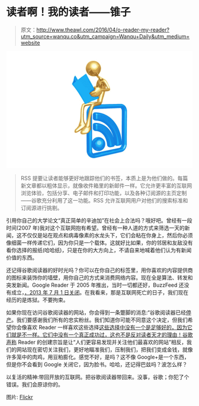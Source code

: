 # 读者啊！我的读者——锥子

> 原文：<http://www.theawl.com/2016/04/o-reader-my-reader?utm_source=wanqu.co&utm_campaign=Wanqu+Daily&utm_medium=website>

![4972331761_84b1557baf_b](img/f541040595139e57b457622e78015951.png)

> RSS 提要让读者能够更好地跟踪他们的书签，本质上是为他们做的。每篇新文章都以粗体显示，就像收件箱里的新邮件一样。它允许更丰富的互联网浏览体验，包括分享、电子邮件和打印功能，以及各种订阅源的主页定制——谷歌充分利用了这一功能。RSS 允许互联网用户对他们的搜索标准和订阅源进行挑剔。

引用你自己的大学论文“真正简单的辛迪加”在社会上合法吗？哦好吧。曾经有一段时间(2007 年)我对这个互联网抱有希望。曾经有一种人道的方式来筛选一天的新闻，这不仅仅是站在观点和病毒像素的水龙头下，它们会粘在你身上，然后你必须像细菌一样传递它们，因为你只是一个载体。这就好比如果，你的邻居和友敌没有看你选择的报纸(哈哈纸)，只是在你的大方向上，不请自来地喊着他们认为有新闻价值的东西。

还记得谷歌阅读器的好时光吗？你可以在你自己的标签里，用你喜欢的内容提供商的图标来装饰你的墙壁，用你自己的方式来消费网络内容。现在全是算法、转发和突发新闻。Google Reader 于 2005 年推出，当时一切都还好，BuzzFeed 还没有成立，[，2013 年 7 月 1 日关闭](http://www.theawl.com/2013/07/coffin-closed)。在我看来，那是互联网死亡的日子，我们现在经历的是炼狱。不要拘束。

如果你现在访问谷歌阅读器的网站，你会得到一条蹩脚的消息:“谷歌阅读器已经[停产](http://googleblog.blogspot.com.au/2013/03/a-second-spring-of-cleaning.html)。我们要感谢我们所有的忠实粉丝。我们知道你可能不同意这个决定，但我们希望你会像喜欢 Reader 一样喜欢这些选择[这些选择中没有一个是足够好的，因为它们就是不一样。它们中没有一个真正成功过，这也不是反对读者天才的理由！谷歌](http://alternativeto.net/software/google-reader/)[声称](https://googleblog.blogspot.com.au/2013/03/a-second-spring-of-cleaning.html) Reader 的创建宗旨是让“人们更容易发现并关注他们最喜欢的网站”相反，我们的网站现在密切关注我们，更好地瞄准我们，压制我们，把我们变成金钱，就像许多笼中的肉鸡，用豆粕膨化。感觉不好，是吗？这不像 Google+是一个东西，但是你不会看到 Google 关闭它，因为脸书。哈哈，还记得巴兹吗？波怎么样？

以复活的精神:带回开放的互联网。把谷歌阅读器带回来。没事，谷歌；你犯了个错误。我们会原谅你的。

图片: [Flickr](https://www.flickr.com/photos/53384689@N06/4972331761/in/photolist-8zouZX-aotmL4-7f6mWR-paXeyf-aow5q3-g46J7-aovx57-aow74u-9tsrbn-4Ex9MA-5D5r7Q-paXk5V-qCg2zN-aT98uM-a38Qj4-auDasT-4wtXdv-pZ7qPP-qm5ro-aosNeB-qbziL2-53Czqk-6KkT3k-aow6cw-eosi6V-pjxeoU-473hpr-9CAwdi-paZfAD-aow7vy-4EsVDe-4BFyGL-aotk26-aovxLC-aotkZK-5Qo84q-7z7YKK-aotkKa-9tsrbe-9J8tSe-dFptra-rbUkSJ-3cGyCK-5S1Uun-9J8xwp-qDH6i5-5AbKa5-pbB4Yd-pbtq5A-dxg9g7)